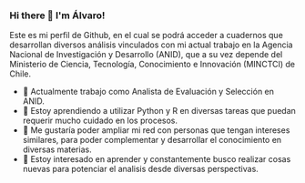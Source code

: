 ### Hi there 👋 I'm Álvaro!

Este es mi perfil de Github, en el cual se podrá acceder a cuadernos que desarrollan diversos análisis vinculados con mi actual trabajo en la Agencia Nacional de Investigación y Desarrollo (ANID), que a su vez depende del Ministerio de Ciencia, Tecnología, Conocimiento e Innovación (MINCTCI) de Chile.

- 🔭 Actualmente trabajo como Analista de Evaluación y Selección en ANID.
- 🌱 Estoy aprendiendo a utilizar Python y R en diversas tareas que puedan requerir mucho cuidado en los procesos.
- 👯 Me gustaría poder ampliar mi red con personas que tengan intereses similares, para poder complementar y desarrollar el conocimiento en diversas materias.
- 🤔 Estoy interesado en aprender y constantemente busco realizar cosas nuevas para potenciar el analisis desde diversas perspectivas.
